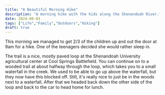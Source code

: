 ```yaml
---
title: "A Beautiful Morning Hike"
description: "A morning hike with the kids along the Shenandoah River."
date: 2024-06-01
tags: ["Life","Family","Outdoors","Hiking"]
draft: true
---
```

This morning we managed to get 2/3 of the children up and out the door at 9am for a hike. One of the teenagers decided she would rather sleep in.

The trail is a nice, mostly paved loop at the Shenandoah University agricultural center at Cool Springs Battlefield. You can continue on to a wooded trail at about halfway through the loop, which takes you to a small waterfall in the creek. We used to be able to go up above the waterfall, but they now have this blocked off. Still, it's really nice to just be in the woods next to a waterfall. After that we headed back down the other side of the loop and back to the car to head home for lunch.

